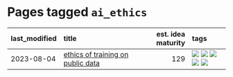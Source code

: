 # Pages tagged `ai_ethics`

|last_modified|title|est. idea maturity|tags
|:---|:---|---:|:---|
|2023-08-04|[ethics of training on public data](../ethics_of_public_data.md)|129|[![](https://img.shields.io/badge/tag-ai_ethics-71e862)](../tags/ai_ethics.md) [![](https://img.shields.io/badge/tag-ethics-ad342b)](../tags/ethics.md) [![](https://img.shields.io/badge/tag-fair_use-a3a5e9)](../tags/fair_use.md) [![](https://img.shields.io/badge/tag-philosophy-3a9a4f)](../tags/philosophy.md) [![](https://img.shields.io/badge/tag-remix_culture-a682e)](../tags/remix_culture.md)|